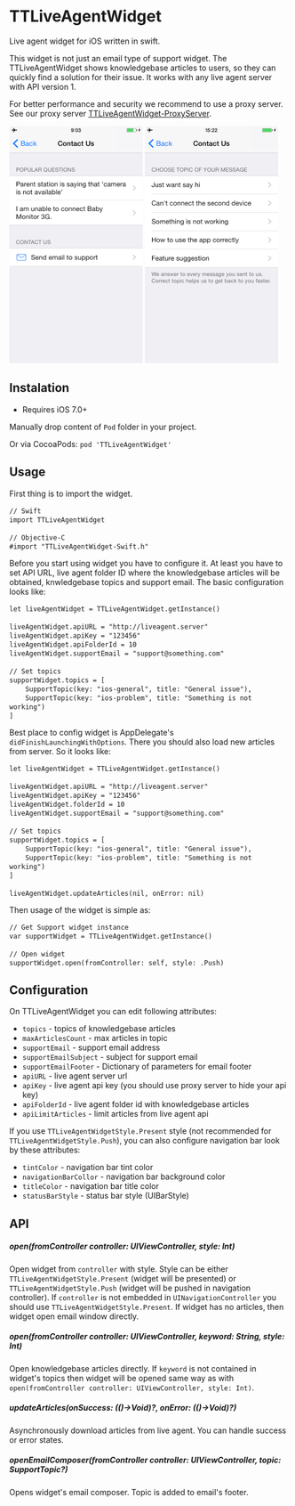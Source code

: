 TTLiveAgentWidget
=======

Live agent widget for iOS written in swift.

This widget is not just an email type of support widget. The TTLiveAgentWidget shows knowledgebase articles to users, so they can quickly find a solution for their issue. It works with any live agent server with API version 1. 

For better performance and security we recommend to use a proxy server. See our proxy server [TTLiveAgentWidget-ProxyServer](https://github.com/tappytaps/TTLiveAgentWidget-ProxyServer).

<img src="docs/screen1.PNG" width="240px">
<img src="docs/screen2.PNG" width="240px">

Instalation
----------

- Requires iOS 7.0+

Manually drop content of `Pod` folder in your project.

Or via CocoaPods: `pod 'TTLiveAgentWidget'`

Usage
----------

First thing is to import the widget.

```
// Swift
import TTLiveAgentWidget 

// Objective-C
#import "TTLiveAgentWidget-Swift.h"
```

Before you start using widget you have to configure it. At least you have to set API URL, live agent folder ID where the knowledgebase articles will be obtained, knwledgebase topics and support email. The basic configuration looks like:

```
let liveAgentWidget = TTLiveAgentWidget.getInstance()

liveAgentWidget.apiURL = "http://liveagent.server"
liveAgentWidget.apiKey = "123456"
liveAgentWidget.apiFolderId = 10
liveAgentWidget.supportEmail = "support@something.com"

// Set topics
supportWidget.topics = [
	SupportTopic(key: "ios-general", title: "General issue"),
	SupportTopic(key: "ios-problem", title: "Something is not working")
]

``` 

Best place to config widget is AppDelegate's `didFinishLaunchingWithOptions`. There you should also load new articles from server. So it looks like:

```
let liveAgentWidget = TTLiveAgentWidget.getInstance()

liveAgentWidget.apiURL = "http://liveagent.server"
liveAgentWidget.apiKey = "123456"
liveAgentWidget.folderId = 10
liveAgentWidget.supportEmail = "support@something.com"

// Set topics
supportWidget.topics = [
	SupportTopic(key: "ios-general", title: "General issue"),
	SupportTopic(key: "ios-problem", title: "Something is not working")
]

liveAgentWidget.updateArticles(nil, onError: nil)
```

Then usage of the widget is simple as:

```
// Get Support widget instance
var supportWidget = TTLiveAgentWidget.getInstance()

// Open widget
supportWidget.open(fromController: self, style: .Push)
```

Configuration
----------

On TTLiveAgentWidget you can edit following attributes:

- `topics` - topics of knowledgebase articles
- `maxArticlesCount` - max articles in topic
- `supportEmail` - support email address
- `supportEmailSubject` - subject for support email
- `supportEmailFooter` - Dictionary of parameters for email footer
- `apiURL` - live agent server url
- `apiKey` - live agent api key (you should use proxy server to hide your api key)
- `apiFolderId` - live agent folder id with knowledgebase articles
- `apiLimitArticles` - limit articles from live agent api

If you use `TTLiveAgentWidgetStyle.Present` style (not recommended for `TTLiveAgentWidgetStyle.Push`), you can also configure navigation bar look by these attributes:

- `tintColor` - navigation bar tint color
- `navigationBarCollor` - navigation bar background color
- `titleColor` - navigation bar title color
- `statusBarStyle` - status bar style (UIBarStyle)

API
----------

##### open(fromController controller: UIViewController, style: Int)

Open widget from `controller` with style. Style can be either `TTLiveAgentWidgetStyle.Present` (widget will be presented) or `TTLiveAgentWidgetStyle.Push` (widget will be pushed in navigation controller). If `controller` is not embedded in `UINavigationController` you should use `TTLiveAgentWidgetStyle.Present`. If widget has no articles, then widget open email window directly.

##### open(fromController controller: UIViewController, keyword: String, style: Int)

Open knowledgebase articles directly. If `keyword` is not contained in widget's topics then widget will be opened same way as with `open(fromController controller: UIViewController, style: Int)`.

##### updateArticles(onSuccess: (()->Void)?, onError: (()->Void)?)

Asynchronously download articles from live agent. You can handle success or error states.

##### openEmailComposer(fromController controller: UIViewController, topic: SupportTopic?)

Opens widget's email composer. Topic is added to email's footer.

